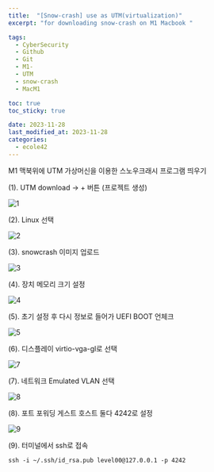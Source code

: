 ```yaml
---
title:  "[Snow-crash] use as UTM(virtualization)"
excerpt: "for downloading snow-crash on M1 Macbook "

tags:
  - CyberSecurity
  - Github
  - Git
  - M1-
  - UTM
  - snow-crash
  - MacM1

toc: true
toc_sticky: true

date: 2023-11-28
last_modified_at: 2023-11-28
categories: 
  - ecole42
---
```

M1 맥북위에 UTM 가상머신을 이용한 스노우크래시 프로그램 띄우기 

(1). UTM download -> + 버튼 (프로젝트 생성)

![1](https://github.com/EunmiYoo/EunmiYoo.github.io/assets/60992129/0ca4217a-ab03-47ad-8ca7-ecbf7736de30)


(2). Linux 선택 

![2](https://github.com/EunmiYoo/EunmiYoo.github.io/assets/60992129/af65c10a-1792-402c-8356-f0872d9bfc90)

(3). snowcrash 이미지 업로드 

![3](https://github.com/EunmiYoo/EunmiYoo.github.io/assets/60992129/c75062f8-899a-41ff-bb01-979967e9ad19)

(4). 장치 메모리 크기 설정 

![4](https://github.com/EunmiYoo/EunmiYoo.github.io/assets/60992129/d42ab0e4-c129-46ca-92c6-d109856ee220)


(5). 초기 설정 후 다시 정보로 들어가 UEFI BOOT 언체크 

![5](https://github.com/EunmiYoo/EunmiYoo.github.io/assets/60992129/a4eb8eec-6ae5-4753-adcb-8226290ea92b)

(6). 디스플레이 virtio-vga-gl로 선택 

![7](https://github.com/EunmiYoo/EunmiYoo.github.io/assets/60992129/19c7bc2c-c780-4b10-9958-162b06a8ec70)


(7). 네트워크 Emulated VLAN 선택

![8](https://github.com/EunmiYoo/EunmiYoo.github.io/assets/60992129/31116eff-3e12-49e0-b059-739584ee00fc)

(8). 포트 포워딩 게스트 호스트 둘다 4242로 설정 

![9](https://github.com/EunmiYoo/EunmiYoo.github.io/assets/60992129/5d2f7550-ff61-4eca-b3d0-6297ee28a3cd)


(9). 터미널에서 ssh로 접속

`ssh -i ~/.ssh/id_rsa.pub level00@127.0.0.1 -p 4242 `

